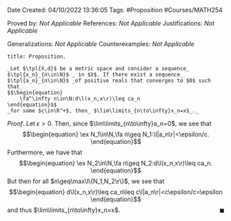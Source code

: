 <div class="topSpace"></div>

Date Created: 04/10/2022 13:36:05
Tags: #Proposition #Courses/MATH254

Proved by: _Not Applicable_
References: _Not Applicable_
Justifications: _Not Applicable_

Generalizations: _Not Applicable_
Counterexamples: _Not Applicable_

``` ad-Proposition
title: Proposition.

_Let $\tpl{X,d}$ be a metric space and consider a sequence_ $\tpl{x_n}_{n\in\N}$ _ in $X$. If there exist a sequence_ $\tpl{a_n}_{n\in\N}$ _of positive reals that converges to $0$ such that_
$$\begin{equation}
    \fa^\infty n\in\N:d\l(x_n,x\r)\leq ca_n
\end{equation}$$
_for some $c\in\R^+$, then_ $\lim\limits_{n\to\infty}x_n=x$_._

```

_Proof_. Let $\epsilon>0$. Then, since $\lim\limits_{n\to\infty}a_n=0$, we see that
$$\begin{equation}
    \ex N_1\in\N,\fa n\geq N_1:\l|a_n\r|<\epsilon/c.
\end{equation}$$
Furthermore, we have that
$$\begin{equation}
    \ex N_2\in\N,\fa n\geq N_2:d\l(x_n,x\r)\leq ca_n.
\end{equation}$$
But then for all $n\geq\max\l\{N_1,N_2\r\}$, we see that
$$\begin{equation}
    d\l(x_n,x\r)\leq ca_n\leq c\l|a_n\r|<c\epsilon/c=\epsilon
\end{equation}$$
and thus $\lim\limits_{n\to\infty}x_n=x$.<span style="float:right;">$\blacksquare$</span>

